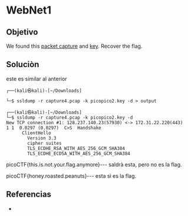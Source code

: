 # WebNet1
## Objetivo
We found this [packet capture](https://jupiter.challenges.picoctf.org/static/fbf98e695555a2a48fe42c9a245de376/capture.pcap) and [key](https://jupiter.challenges.picoctf.org/static/fbf98e695555a2a48fe42c9a245de376/picopico.key). Recover the flag.

## Soluciòn
este es similar al anterior 
```shell
┌──(kali㉿kali)-[~/Downloads]

└─$ ssldump -r capture4.pcap -k picopico2.key -d > output 

┌──(kali㉿kali)-[~/Downloads]
└─$ ssldump -r capture4.pcap -k picopico2.key -d         
New TCP connection #1: 128.237.140.23(57930) <-> 172.31.22.220(443)
1 1  0.0297 (0.0297)  C>S  Handshake
      ClientHello
        Version 3.3 
        cipher suites
        TLS_ECDHE_RSA_WITH_AES_256_GCM_SHA384
        TLS_ECDHE_ECDSA_WITH_AES_256_GCM_SHA384

```
picoCTF{this.is.not.your.flag.anymore}--- saldrà esta, pero no es la flag.

picoCTF{honey.roasted.peanuts}--- esta sì es la flag.

## Referencias
- []()